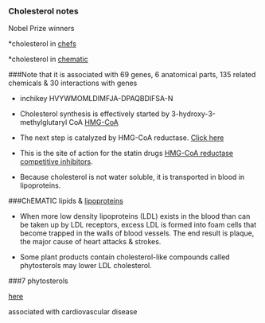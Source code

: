 ### Cholesterol notes

Nobel Prize winners

*cholesterol in 
[chefs](https://wedge.ontomatica.io/ChEFS_-_19-09-06/Wedge?q=facet_NTRNT:8400&group=facet_NTRNT)

*cholesterol in 
[chematic](https://wedge.ontomatica.io/ChEMATIC_-_19-09-06/Wedge?q=facet_MD_04:68237147&group=facet_MD_04)

###Note 
that it is associated with 69 genes, 6 anatomical parts, 135 related chemicals &amp; 30 interactions with genes

* inchikey	HVYWMOMLDIMFJA-DPAQBDIFSA-N

* Cholesterol synthesis is effectively started by 3-hydroxy-3-methylglutaryl CoA [HMG-CoA](https://wedge.ontomatica.io/ChEMATIC_-_19-09-06/Wedge?q=facet_MC_04:95000001/facet_MC_06:93000001/facet_MC_12:86056996/facet_MC_13:85049779/facet_MC_18:79065289/facet_MC_23:74005472/facet_MD_13:68489904&group=facet_MC_13)

* The next step is catalyzed by HMG-CoA reductase. [Click here](https://wedge.ontomatica.io/ChEMATIC_-_19-09-06/Wedge?q=facet_MD_08:68275212)

* This is the site of action for the statin drugs [HMG-CoA reductase competitive inhibitors](https://wedge.ontomatica.io/ChEMATIC_-_19-09-06/Wedge?q=facet_MC_04:95000001/facet_MC_06:93000001/facet_MC_14:84000001/facet_MC_15:83069748/facet_MC_18:79173869/facet_MC_19:78007104/facet_MC_20:77000001/facet_MD_27:68521089&group=facet_MC_06).

* Because cholesterol is not water soluble, it is transported in blood in lipoproteins.

###ChEMATIC lipids &amp; [lipoproteins](https://wedge.ontomatica.io/ChEMATIC_-_19-09-06/Wedge?q=facet_MD_10:68302775/facet_MD_12:68419345&group=facet_MD_10)

* When more low density lipoproteins (LDL) exists in the blood than can be taken up by LDL receptors, excess LDL is formed into foam cells that become trapped in the walls of blood vessels. The end result is plaque, the major cause of heart attacks &amp; strokes. 

* Some plant products contain cholesterol&#45;like compounds called phytosterols may lower LDL cholesterol.

###7 phytosterols

[here](https://wedge.ontomatica.io/ChEMATIC_-_19-09-06/Wedge?q=facet_MC_14:84000001/facet_MD_04:68238851&group=facet_MC_14)

associated with cardiovascular disease
